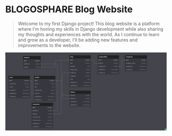 # BLOGOSPHARE Blog Website
> Welcome to my first Django project! This blog website is a platform where I'm honing my skills in Django development while also sharing my thoughts and experiences with the world. As I continue to learn and grow as a developer, I'll be adding new features and improvements to the website.

![BLOG website ER MODEL!](./images/blog_model.png)